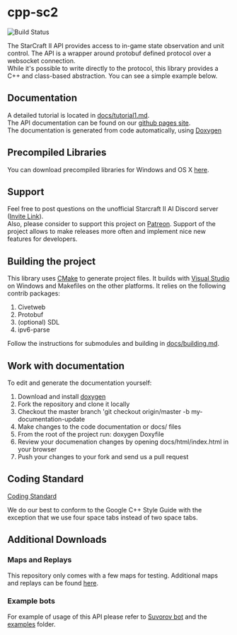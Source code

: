 cpp-sc2
=======

![Build Status](https://codebuild.eu-central-1.amazonaws.com/badges?uuid=eyJlbmNyeXB0ZWREYXRhIjoiQVJ2ejFKMjBMaU5CaHdwYnVxSW9CY2J1Sy9IR3ZLc0Nad1A4MllVdHhlUm5aRHNuTXpKYzFlV0lxaytGWDVLRjlmdGJsS0lIY3BIcVJhRjF6Vk5LVjEwPSIsIml2UGFyYW1ldGVyU3BlYyI6ImpCZ1JXcEVxMnkrY1dJOU0iLCJtYXRlcmlhbFNldFNlcmlhbCI6MX0%3D&branch=master)

The StarCraft II API provides access to in-game state observation and unit control. The API is a wrapper around protobuf defined protocol over a websocket connection.  
While it's possible to write directly to the protocol, this library provides a C++ and class-based abstraction. You can see a simple example below.


## Documentation
A detailed tutorial is located in [docs/tutorial1.md](docs/tutorial1.md).  
The API documentation can be found on our [github pages site](https://cpp-sc2.github.io/cpp-sc2).  
The documentation is generated from code automatically, using [Doxygen](http://www.stack.nl/~dimitri/doxygen/)


## Precompiled Libraries
You can download precompiled libraries for Windows and OS X [here](docs/precompiled_libs.md).


## Support
Feel free to post questions on the unofficial Starcraft II AI Discord server ([Invite Link](https://discordapp.com/invite/Emm5Ztz)).  
Also, please consider to support this project on [Patreon](https://www.patreon.com/cppsc2). Support of the project allows to make releases more often and implement nice new features for developers.


## Building the project
This library uses [CMake](https://cmake.org/download/) to generate project files. It builds with [Visual Studio](https://www.visualstudio.com/downloads/) on Windows and Makefiles on the other platforms. It relies on the following contrib packages:

1. Civetweb
2. Protobuf
3. (optional) SDL
4. ipv6-parse

Follow the instructions for submodules and building in [docs/building.md](docs/building.md).


## Work with documentation
To edit and generate the documentation yourself:
1. Download and install [doxygen](http://www.stack.nl/~dimitri/doxygen/download.html#srcbin)
2. Fork the repository and clone it locally
3. Checkout the master branch 'git checkout origin/master -b my-documentation-update
4. Make changes to the code documentation or docs/ files
5. From the root of the project run: doxygen Doxyfile
6. Review your documenation changes by opening docs/html/index.html in your browser
7. Push your changes to your fork and send us a pull request


## Coding Standard

[Coding Standard](https://google.github.io/styleguide/cppguide.html)

We do our best to conform to the Google C++ Style Guide with the exception that we use four space tabs instead
of two space tabs.


## Additional Downloads

### Maps and Replays
This repository only comes with a few maps for testing.
Additional maps and replays can be found [here](https://github.com/Blizzard/s2client-proto#downloads).

### Example bots
For example of usage of this API please refer to [Suvorov bot](https://github.com/alkurbatov/suvorov-bot) and the [examples](https://github.com/cpp-sc2/cpp-sc2/tree/master/examples) folder.
